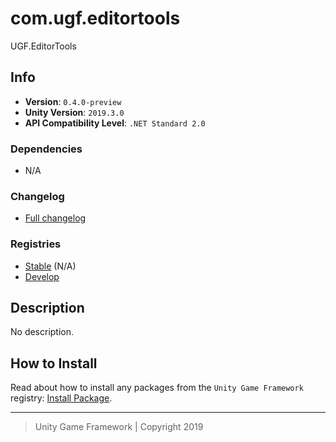 # com.ugf.editortools

UGF.EditorTools

## Info

- **Version**: `0.4.0-preview`
- **Unity Version**: `2019.3.0`
- **API Compatibility Level**: `.NET Standard 2.0`

### Dependencies

- N/A

### Changelog

- [Full changelog][1]

### Registries

- [Stable][2] (N/A)
- [Develop][3]

## Description

No description.

## How to Install

Read about how to install any packages from the `Unity Game Framework` registry: [Install Package][4].

---
> Unity Game Framework | Copyright 2019

[1]: changelog.md
[2]: https://bintray.com/unity-game-framework/stable/com.ugf.editortools
[3]: https://bintray.com/unity-game-framework/dev/com.ugf.editortools
[4]: https://github.com/unity-game-framework/ugf-documentation/wiki/Install-Package
